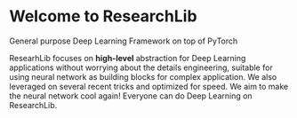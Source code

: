 # Welcome to ResearchLib

General purpose Deep Learning Framework on top of PyTorch

ResearhLib focuses on **high-level** abstraction for Deep Learning applications without worrying about the details engineering, suitable for using neural network as building blocks for complex application. We also leveraged on several recent tricks and optimized for speed. We aim to make the neural network cool again! Everyone can do Deep Learning on ResearchLib.

